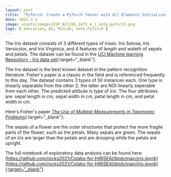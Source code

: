 ```yaml
---
layout: post
title:  "PyTorch: Create a PyTorch Tensor with All Elements Initialized with the Same Value"  
date: 2022-3-3  
image: assets/images/ESP_011785_1875_4_1_note.pytorch.png  
tags: [ education, AI, MinLab, note.PyTorch ]
---
```


The Iris dataset consists of 3 different types of irises: Iris Setosa, Iris Versicolor, and Iris Virginica, and 4 features of length and wideth of sepals and petals. The dataset can be found in the [UCI Machine learning Repository - Iris data set](https://archive.ics.uci.edu/ml/datasets/iris){:target="_blank"}.

The Iris dataset is the best known dataset in the pattern recognition literature. Fisher's paper is a classic in the field and is referenced frequently to this day. The dataset contains 3 types of 50 instances each. One type is linearly separable from the other 2; the latter are NOt linearly seperable from each other. The predicted attibute is type of iris. The four attributes are: sepal length in cm, sepal width in cm, petal length in cm, and petal width in cm.

Here's Fisher's paper [*The Use of Multiple Measurements in Taxonomic Problems*](https://onlinelibrary.wiley.com/doi/10.1111/j.1469-1809.1936.tb02137.x){:target="_blank"}.

The sepals of a flower are the outer structures that protect the more fragile parts of the flower, such as the petals. Many sepals are green. The sepals of an iris are larger than the petals and are drooping while the petals are upright. 

The full notebook of exploratory data analysis can be found here: [https://github.com/rocks2021/Colabs-for-HiRISEAI/blob/main/iris.ipynb](https://github.com/rocks2021/Colabs-for-HiRISEAI/blob/main/iris.ipynb){:target="_blank"}






